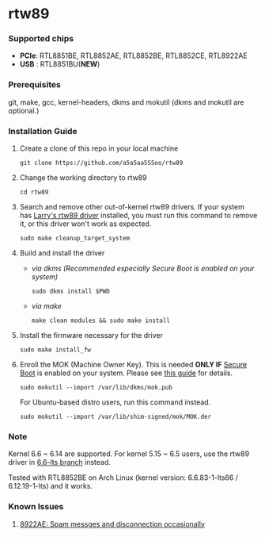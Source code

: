# rtw89

### Supported chips
- **PCIe**: RTL8851BE, RTL8852AE, RTL8852BE, RTL8852CE, RTL8922AE
- **USB** : RTL8851BU(**NEW**)

### Prerequisites

git, make, gcc, kernel-headers, dkms and mokutil (dkms and mokutil are optional.)

### Installation Guide

1. Create a clone of this repo in your local machine

   ```
   git clone https://github.com/a5a5aa555oo/rtw89
   ```

2. Change the working directory to rtw89

   ```
   cd rtw89
   ```

3. Search and remove other out-of-kernel rtw89 drivers. If your system has [Larry's rtw89 driver](https://github.com/lwfinger/rtw89) installed, you must run this command to remove it, or this driver won't work as expected.

   ```
   sudo make cleanup_target_system
   ```

3. Build and install the driver

   * _via dkms (Recommended especially Secure Boot is enabled on your system)_

     ```
     sudo dkms install $PWD
     ```

   * _via make_

     ```
     make clean modules && sudo make install
     ```

4. Install the firmware necessary for the driver

   ```
   sudo make install_fw
   ```


6. Enroll the MOK (Machine Owner Key). This is needed **ONLY IF** [Secure Boot](https://wiki.debian.org/SecureBoot) is enabled on your system. Please see [this guide](https://github.com/dell/dkms?tab=readme-ov-file#secure-boot) for details.

   ```
   sudo mokutil --import /var/lib/dkms/mok.pub
   ```

   For Ubuntu-based distro users, run this command instead.

   ```
   sudo mokutil --import /var/lib/shim-signed/mok/MOK.der
   ```

### Note

Kernel 6.6 ~ 6.14 are supported. For kernel 5.15 ~ 6.5 users, use the rtw89 driver in [6.6-lts branch](https://github.com/a5a5aa555oo/rtw89/tree/6.6-lts) instead.

Tested with RTL8852BE on Arch Linux (kernel version: 6.6.83-1-lts66 / 6.12.19-1-lts) and it works.

### Known Issues

1. [8922AE: Spam messges and disconnection occasionally](https://lore.kernel.org/linux-wireless/ae5013a930574e68b96544df82f93157@realtek.com/T/#me15f16d0cd4cf85b3317ffb3bc1303b9e85402e7)

